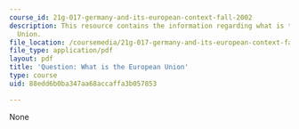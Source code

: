 ```yaml
---
course_id: 21g-017-germany-and-its-european-context-fall-2002
description: This resource contains the information regarding what is the European
  Union.
file_location: /coursemedia/21g-017-germany-and-its-european-context-fall-2002/88edd6b0ba347aa68accaffa3b057853_MIT21G_017F02_lec_2_2.pdf
file_type: application/pdf
layout: pdf
title: 'Question: What is the European Union'
type: course
uid: 88edd6b0ba347aa68accaffa3b057853

---
```

None